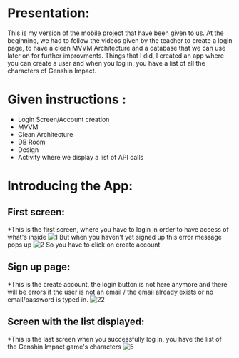 # Presentation:
This is my version of the mobile project that have been given to us.
At the beginning, we had to follow the videos given by the teacher to create a login page, to have a clean MVVM Architecture and a database that we can use later on for further improvments.
Things that I did, I created an app where you can create a user and when you log in, you have a list of all the characters of Genshin Impact.


# Given instructions :

* Login Screen/Account creation
* MVVM
* Clean Architecture
* DB Room
* Design
* Activity where we display a list of API calls


# Introducing the App:

## First screen:
*This is the first screen, where you have to login in order to have access of what's inside
![1](https://user-images.githubusercontent.com/75081602/103382243-8e991100-4aee-11eb-8d15-f8c8a965c052.PNG)
But when you haven't yet signed up this error message pops up
![2](https://user-images.githubusercontent.com/75081602/103382288-c86a1780-4aee-11eb-99a3-bcf5e9fa861a.PNG)
So you have to click on create account

## Sign up page:
*This is the create account, the login button is not here anymore and there will be errors if the user is not an email / the email already exists or no email/password is typed in.
![22](https://user-images.githubusercontent.com/75081602/103382548-c3f22e80-4aef-11eb-818e-f1882127d58f.PNG)


## Screen with the list displayed:
*This is the last screen when you successfully log in, you have the list of the Genshin Impact game's characters
![5](https://user-images.githubusercontent.com/75081602/103382710-42e76700-4af0-11eb-821f-b9bbc8187cfd.PNG)
